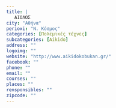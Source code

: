 ```yaml
---
title: |
   ΑΙΟΛΟΣ
city: "Αθήνα"
perioxi: "Ν. Κόσμος"
categories: [Πολεμικές τέχνες]
subcategories: [Aikido]
address: ""
logoimg: ""
website: "http://www.aikidokobukan.gr/"
facebook: ""
phone: ""
email: ""
courses: ""
places: ""
rensponsibles: ""
zipcode: ""
---
```




